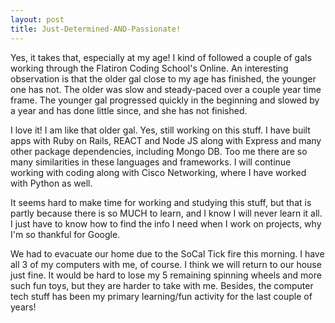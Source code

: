 ```yaml
---
layout: post
title: Just-Determined-AND-Passionate!
---
```


Yes, it takes that, especially at my age! I kind of followed a couple of gals working through the Flatiron Coding School's Online. 
An interesting observation is that the older gal close to my age has finished, the younger one has not. The older was slow and 
steady-paced over a couple year time frame. The younger gal progressed quickly in the beginning and slowed by a year and has done 
little since, and she has not finished.

I love it! I am like that older gal. Yes, still working on this stuff. I have built apps with Ruby on Rails, REACT and Node JS along with
Express and many other package dependencies, including Mongo DB. Too me there are so many similarities in these languages and 
frameworks. I will continue working with coding along with Cisco Networking, where I have worked with Python as well.

It seems hard to make time for working and studying this stuff, but that is partly because there is so MUCH to learn, and I know
I will never learn it all. I just have to know how to find the info I need when I work on projects, why I'm so thankful for Google.

We had to evacuate our home due to the SoCal Tick fire this morning. I have all 3 of my computers with me, of course. I think we
will return to our house just fine. It would be hard to lose my 5 remaining spinning wheels and more such fun toys, but they are 
harder to take with me. Besides, the computer tech stuff has been my primary learning/fun activity for the last couple of years!

